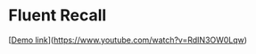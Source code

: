 # Fluent Recall

[[Demo link](https://img.youtube.com/vi/YOUTUBE_VIDEO_ID/0.jpg)](https://www.youtube.com/watch?v=RdIN3OW0Lqw)



